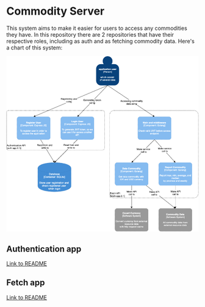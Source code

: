 # Commodity Server

This system aims to make it easier for users to access any commodities they have. In this repository there are 2 repositories that have their respective roles, including as auth and as fetching commodity data. Here's a chart of this system:

![Commodity C4 Model Diagram](https://github.com/muhfaa/monorepo-server/blob/main/C4%20monorepo%20server.png)

## Authentication app
[Link to README](https://github.com/muhfaa/monorepo-server/blob/94acea6277324d8e31f156779cbe2509e6807d55/auth-app/README.md)

## Fetch app
[Link to README](https://github.com/muhfaa/monorepo-server/blob/8fcf2a2594db9c83186e1d2afb10d12def01dfe4/fetch-app/README.md)
